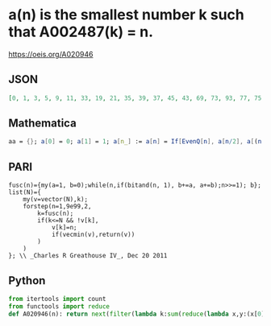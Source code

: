 # a\(n\) is the smallest number k such that A002487\(k\) \= n\.
https://oeis.org/A020946
## JSON
```JSON
[0, 1, 3, 5, 9, 11, 33, 19, 21, 35, 39, 37, 45, 43, 69, 73, 93, 77, 75, 83, 189, 85, 141, 139, 153, 151, 147, 155, 267, 149, 165, 173, 279, 275, 171, 283, 315, 277, 537, 325, 297, 293, 579, 301, 309, 365, 333, 299, 567, 331, 339, 553, 549, 563, 1275, 341, 585, 565, 615, 629]
```
## Mathematica
```Mathematica
aa = {}; a[0] = 0; a[1] = 1; a[n_] := a[n] = If[EvenQ[n], a[n/2], a[(n - 1)/2] + a[(n + 1)/2]]; Do[k = 0; While[a[k] != p, k++]; AppendTo[aa, k], {p, 0, 100}]; aa (* _Artur Jasinski_, Dec 06 2010 *)
```
## PARI
```PARI
fusc(n)={my(a=1, b=0);while(n,if(bitand(n, 1), b+=a, a+=b);n>>=1); b};
list(N)={
    my(v=vector(N),k);
    forstep(n=1,9e99,2,
        k=fusc(n);
        if(k<=N && !v[k],
            v[k]=n;
            if(vecmin(v),return(v))
        )
    )
}; \\ _Charles R Greathouse IV_, Dec 20 2011
```
## Python
```Python
from itertools import count
from functools import reduce
def A020946(n): return next(filter(lambda k:sum(reduce(lambda x,y:(x[0],x[0]+x[1]) if int(y) else (x[0]+x[1],x[1]),bin(k)[-1:2:-1],(1,0)))==n,count(1))) if n else 0 # _Chai Wah Wu_, May 05 2023
```
